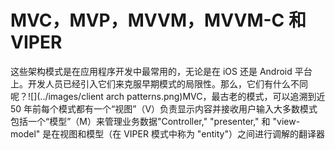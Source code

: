 # MVC，MVP，MVVM，MVVM-C 和 VIPER

这些架构模式是在应用程序开发中最常用的，无论是在 iOS 还是 Android 平台上。开发人员已经引入它们来克服早期模式的局限性。那么，它们有什么不同呢？![](../images/client arch patterns.png)MVC，最古老的模式，可以追溯到近 50 年前每个模式都有一个“视图”（V）负责显示内容并接收用户输入大多数模式包括一个“模型”（M）来管理业务数据"Controller," "presenter," 和 "view-model" 是在视图和模型（在 VIPER 模式中称为 "entity"）之间进行调解的翻译器